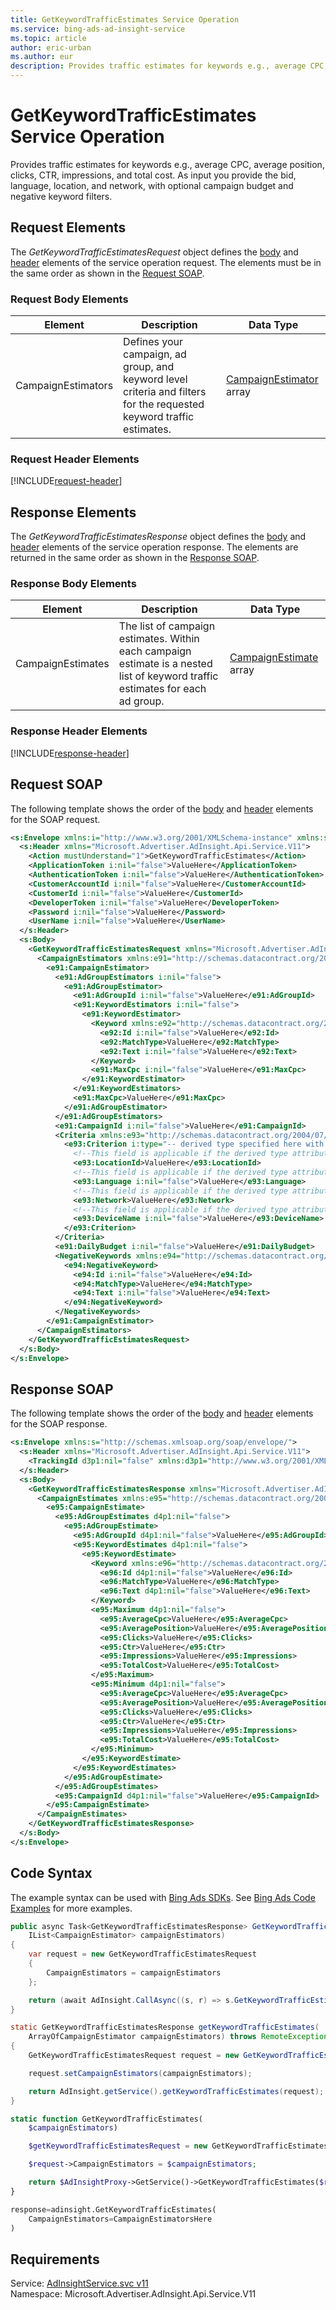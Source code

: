 ```yaml
---
title: GetKeywordTrafficEstimates Service Operation
ms.service: bing-ads-ad-insight-service
ms.topic: article
author: eric-urban
ms.author: eur
description: Provides traffic estimates for keywords e.g., average CPC, average position, clicks, CTR, impressions, and total cost.
---
```

# GetKeywordTrafficEstimates Service Operation
Provides traffic estimates for keywords e.g., average CPC, average position, clicks, CTR, impressions, and total cost. As input you provide the bid, language, location, and network, with optional campaign budget and negative keyword filters.

## <a name="request"></a>Request Elements
The *GetKeywordTrafficEstimatesRequest* object defines the [body](#request-body) and [header](#request-header) elements of the service operation request. The elements must be in the same order as shown in the [Request SOAP](#request-soap). 

### <a name="request-body"></a>Request Body Elements

|Element|Description|Data Type|
|-----------|---------------|-------------|
|<a name="campaignestimators"></a>CampaignEstimators|Defines your campaign, ad group, and keyword level criteria and filters for the requested keyword traffic estimates.|[CampaignEstimator](campaignestimator.md) array|

### <a name="request-header"></a>Request Header Elements
[!INCLUDE[request-header](./includes/request-header.md)]

## <a name="response"></a>Response Elements
The *GetKeywordTrafficEstimatesResponse* object defines the [body](#response-body) and [header](#response-header) elements of the service operation response. The elements are returned in the same order as shown in the [Response SOAP](#response-soap).

### <a name="response-body"></a>Response Body Elements

|Element|Description|Data Type|
|-----------|---------------|-------------|
|<a name="campaignestimates"></a>CampaignEstimates|The list of campaign estimates. Within each campaign estimate is a nested list of keyword traffic estimates for each ad group.|[CampaignEstimate](campaignestimate.md) array|

### <a name="response-header"></a>Response Header Elements
[!INCLUDE[response-header](./includes/response-header.md)]

## <a name="request-soap"></a>Request SOAP
The following template shows the order of the [body](#request-body) and [header](#request-header) elements for the SOAP request.

```xml
<s:Envelope xmlns:i="http://www.w3.org/2001/XMLSchema-instance" xmlns:s="http://schemas.xmlsoap.org/soap/envelope/">
  <s:Header xmlns="Microsoft.Advertiser.AdInsight.Api.Service.V11">
    <Action mustUnderstand="1">GetKeywordTrafficEstimates</Action>
    <ApplicationToken i:nil="false">ValueHere</ApplicationToken>
    <AuthenticationToken i:nil="false">ValueHere</AuthenticationToken>
    <CustomerAccountId i:nil="false">ValueHere</CustomerAccountId>
    <CustomerId i:nil="false">ValueHere</CustomerId>
    <DeveloperToken i:nil="false">ValueHere</DeveloperToken>
    <Password i:nil="false">ValueHere</Password>
    <UserName i:nil="false">ValueHere</UserName>
  </s:Header>
  <s:Body>
    <GetKeywordTrafficEstimatesRequest xmlns="Microsoft.Advertiser.AdInsight.Api.Service.V11">
      <CampaignEstimators xmlns:e91="http://schemas.datacontract.org/2004/07/Microsoft.BingAds.Advertiser.AdInsight.Api.DataContract.V11.Entity" i:nil="false">
        <e91:CampaignEstimator>
          <e91:AdGroupEstimators i:nil="false">
            <e91:AdGroupEstimator>
              <e91:AdGroupId i:nil="false">ValueHere</e91:AdGroupId>
              <e91:KeywordEstimators i:nil="false">
                <e91:KeywordEstimator>
                  <Keyword xmlns:e92="http://schemas.datacontract.org/2004/07/Microsoft.BingAds.Advertiser.AdInsight.Api.DataContract.V11.Entity.Common" i:nil="false">
                    <e92:Id i:nil="false">ValueHere</e92:Id>
                    <e92:MatchType>ValueHere</e92:MatchType>
                    <e92:Text i:nil="false">ValueHere</e92:Text>
                  </Keyword>
                  <e91:MaxCpc i:nil="false">ValueHere</e91:MaxCpc>
                </e91:KeywordEstimator>
              </e91:KeywordEstimators>
              <e91:MaxCpc>ValueHere</e91:MaxCpc>
            </e91:AdGroupEstimator>
          </e91:AdGroupEstimators>
          <e91:CampaignId i:nil="false">ValueHere</e91:CampaignId>
          <Criteria xmlns:e93="http://schemas.datacontract.org/2004/07/Microsoft.BingAds.Advertiser.AdInsight.Api.DataContract.V11.Entity.Criterions" i:nil="false">
            <e93:Criterion i:type="-- derived type specified here with the appropriate prefix --">
              <!--This field is applicable if the derived type attribute is set to LocationCriterion-->
              <e93:LocationId>ValueHere</e93:LocationId>
              <!--This field is applicable if the derived type attribute is set to LanguageCriterion-->
              <e93:Language i:nil="false">ValueHere</e93:Language>
              <!--This field is applicable if the derived type attribute is set to NetworkCriterion-->
              <e93:Network>ValueHere</e93:Network>
              <!--This field is applicable if the derived type attribute is set to DeviceCriterion-->
              <e93:DeviceName i:nil="false">ValueHere</e93:DeviceName>
            </e93:Criterion>
          </Criteria>
          <e91:DailyBudget i:nil="false">ValueHere</e91:DailyBudget>
          <NegativeKeywords xmlns:e94="http://schemas.datacontract.org/2004/07/Microsoft.BingAds.Advertiser.AdInsight.Api.DataContract.V11.Entity.Common" i:nil="false">
            <e94:NegativeKeyword>
              <e94:Id i:nil="false">ValueHere</e94:Id>
              <e94:MatchType>ValueHere</e94:MatchType>
              <e94:Text i:nil="false">ValueHere</e94:Text>
            </e94:NegativeKeyword>
          </NegativeKeywords>
        </e91:CampaignEstimator>
      </CampaignEstimators>
    </GetKeywordTrafficEstimatesRequest>
  </s:Body>
</s:Envelope>
```

## <a name="response-soap"></a>Response SOAP
The following template shows the order of the [body](#response-body) and [header](#response-header) elements for the SOAP response.

```xml
<s:Envelope xmlns:s="http://schemas.xmlsoap.org/soap/envelope/">
  <s:Header xmlns="Microsoft.Advertiser.AdInsight.Api.Service.V11">
    <TrackingId d3p1:nil="false" xmlns:d3p1="http://www.w3.org/2001/XMLSchema-instance">ValueHere</TrackingId>
  </s:Header>
  <s:Body>
    <GetKeywordTrafficEstimatesResponse xmlns="Microsoft.Advertiser.AdInsight.Api.Service.V11">
      <CampaignEstimates xmlns:e95="http://schemas.datacontract.org/2004/07/Microsoft.BingAds.Advertiser.AdInsight.Api.DataContract.V11.Entity" d4p1:nil="false" xmlns:d4p1="http://www.w3.org/2001/XMLSchema-instance">
        <e95:CampaignEstimate>
          <e95:AdGroupEstimates d4p1:nil="false">
            <e95:AdGroupEstimate>
              <e95:AdGroupId d4p1:nil="false">ValueHere</e95:AdGroupId>
              <e95:KeywordEstimates d4p1:nil="false">
                <e95:KeywordEstimate>
                  <Keyword xmlns:e96="http://schemas.datacontract.org/2004/07/Microsoft.BingAds.Advertiser.AdInsight.Api.DataContract.V11.Entity.Common" d4p1:nil="false">
                    <e96:Id d4p1:nil="false">ValueHere</e96:Id>
                    <e96:MatchType>ValueHere</e96:MatchType>
                    <e96:Text d4p1:nil="false">ValueHere</e96:Text>
                  </Keyword>
                  <e95:Maximum d4p1:nil="false">
                    <e95:AverageCpc>ValueHere</e95:AverageCpc>
                    <e95:AveragePosition>ValueHere</e95:AveragePosition>
                    <e95:Clicks>ValueHere</e95:Clicks>
                    <e95:Ctr>ValueHere</e95:Ctr>
                    <e95:Impressions>ValueHere</e95:Impressions>
                    <e95:TotalCost>ValueHere</e95:TotalCost>
                  </e95:Maximum>
                  <e95:Minimum d4p1:nil="false">
                    <e95:AverageCpc>ValueHere</e95:AverageCpc>
                    <e95:AveragePosition>ValueHere</e95:AveragePosition>
                    <e95:Clicks>ValueHere</e95:Clicks>
                    <e95:Ctr>ValueHere</e95:Ctr>
                    <e95:Impressions>ValueHere</e95:Impressions>
                    <e95:TotalCost>ValueHere</e95:TotalCost>
                  </e95:Minimum>
                </e95:KeywordEstimate>
              </e95:KeywordEstimates>
            </e95:AdGroupEstimate>
          </e95:AdGroupEstimates>
          <e95:CampaignId d4p1:nil="false">ValueHere</e95:CampaignId>
        </e95:CampaignEstimate>
      </CampaignEstimates>
    </GetKeywordTrafficEstimatesResponse>
  </s:Body>
</s:Envelope>
```

## <a name="example"></a>Code Syntax
The example syntax can be used with [Bing Ads SDKs](~/guides/client-libraries.md). See [Bing Ads Code Examples](~/guides/code-examples.md) for more examples.
```csharp
public async Task<GetKeywordTrafficEstimatesResponse> GetKeywordTrafficEstimatesAsync(
	IList<CampaignEstimator> campaignEstimators)
{
	var request = new GetKeywordTrafficEstimatesRequest
	{
		CampaignEstimators = campaignEstimators
	};

	return (await AdInsight.CallAsync((s, r) => s.GetKeywordTrafficEstimatesAsync(r), request));
}
```
```java
static GetKeywordTrafficEstimatesResponse getKeywordTrafficEstimates(
	ArrayOfCampaignEstimator campaignEstimators) throws RemoteException, Exception
{
	GetKeywordTrafficEstimatesRequest request = new GetKeywordTrafficEstimatesRequest();

	request.setCampaignEstimators(campaignEstimators);

	return AdInsight.getService().getKeywordTrafficEstimates(request);
}
```
```php
static function GetKeywordTrafficEstimates(
	$campaignEstimators)

	$getKeywordTrafficEstimatesRequest = new GetKeywordTrafficEstimatesRequest();

	$request->CampaignEstimators = $campaignEstimators;

	return $AdInsightProxy->GetService()->GetKeywordTrafficEstimates($request);
}
```
```python
response=adinsight.GetKeywordTrafficEstimates(
	CampaignEstimators=CampaignEstimatorsHere
)
```

## Requirements
Service: [AdInsightService.svc v11](https://adinsight.api.bingads.microsoft.com/Api/Advertiser/AdInsight/v11/AdInsightService.svc)  
Namespace: Microsoft.Advertiser.AdInsight.Api.Service.V11  

